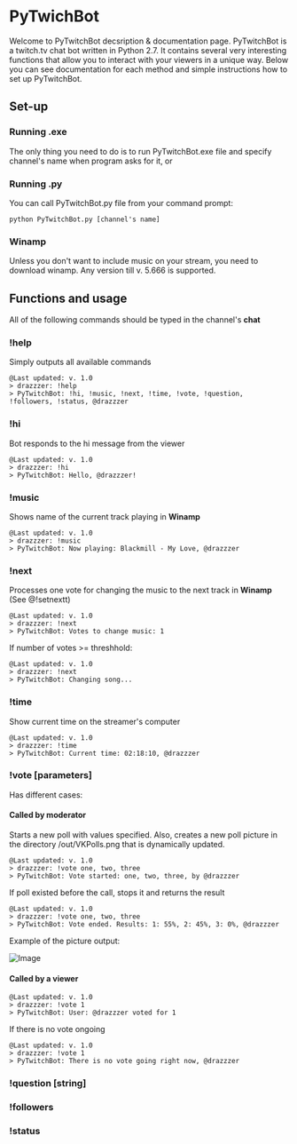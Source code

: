 # PyTwichBot

Welcome to PyTwitchBot decsription & documentation page.
PyTwitchBot is a twitch.tv chat bot written in Python 2.7. It contains several very interesting functions that allow you to interact with your viewers in a unique way. Below you can see documentation for each method and simple instructions how to set up PyTwitchBot.

## Set-up
### Running .exe
The only thing you need to do is to run PyTwitchBot.exe file and specify channel's name when program asks for it, or
### Running .py
You can call PyTwitchBot.py file from your command prompt:

```
python PyTwitchBot.py [channel's name]
```

### Winamp
Unless you don't want to include music on your stream, you need to download winamp. Any version till v. 5.666 is supported.

## Functions and usage
All of the following commands should be typed in the channel's **chat**
### !help
Simply outputs all available commands

```
@Last updated: v. 1.0
> drazzzer: !help
> PyTwitchBot: !hi, !music, !next, !time, !vote, !question, !followers, !status, @drazzzer
```

### !hi
Bot responds to the hi message from the viewer

```
@Last updated: v. 1.0
> drazzzer: !hi
> PyTwitchBot: Hello, @drazzzer!
```

### !music
Shows name of the current track playing in **Winamp**

```
@Last updated: v. 1.0
> drazzzer: !music
> PyTwitchBot: Now playing: Blackmill - My Love, @drazzzer
```

### !next
Processes one vote for changing the music to the next track in **Winamp**
(See @!setnextt)

```
@Last updated: v. 1.0
> drazzzer: !next
> PyTwitchBot: Votes to change music: 1
```

If number of votes >= threshhold:

```
@Last updated: v. 1.0
> drazzzer: !next
> PyTwitchBot: Changing song...
```

### !time
Show current time on the streamer's computer

```
@Last updated: v. 1.0
> drazzzer: !time
> PyTwitchBot: Current time: 02:18:10, @drazzzer
```

### !vote [parameters]
Has different cases:
#### Called by moderator
Starts a new poll with values specified.
Also, creates a new poll picture in the directory /out/VKPolls.png that is dynamically updated.

```
@Last updated: v. 1.0
> drazzzer: !vote one, two, three
> PyTwitchBot: Vote started: one, two, three, by @drazzzer
```

If poll existed before the call, stops it and returns the result

```
@Last updated: v. 1.0
> drazzzer: !vote one, two, three
> PyTwitchBot: Vote ended. Results: 1: 55%, 2: 45%, 3: 0%, @drazzzer
```

Example of the picture output:

![Image](https://pp.vk.me/c636421/v636421947/40ecf/X0K8JeRg7xo.jpg)

#### Called by a viewer

```
@Last updated: v. 1.0
> drazzzer: !vote 1
> PyTwitchBot: User: @drazzzer voted for 1
```

If there is no vote ongoing

```
@Last updated: v. 1.0
> drazzzer: !vote 1
> PyTwitchBot: There is no vote going right now, @drazzzer
```

### !question [string]
### !followers
### !status
